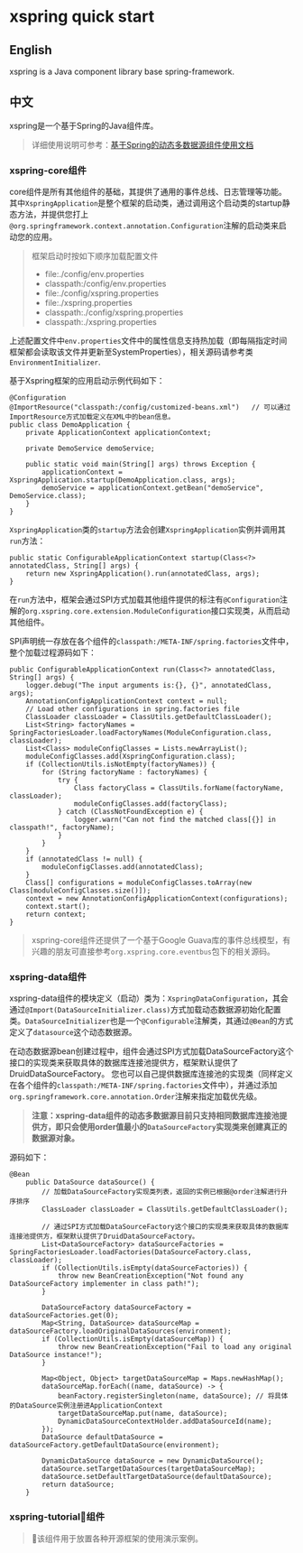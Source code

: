 # xspring quick start
## English
xspring is a Java component library base spring-framework.


## 中文
xspring是一个基于Spring的Java组件库。

> 详细使用说明可参考：[基于Spring的动态多数据源组件使用文档](http://cloudnoter.com/2017/09/11/%E5%9F%BA%E4%BA%8ESpring%E7%9A%84%E5%8A%A8%E6%80%81%E5%A4%9A%E6%95%B0%E6%8D%AE%E6%BA%90%E7%BB%84%E4%BB%B6%E4%BD%BF%E7%94%A8%E6%96%87%E6%A1%A3/)

### xspring-core组件
core组件是所有其他组件的基础，其提供了通用的事件总线、日志管理等功能。其中`XspringApplication`是整个框架的启动类，通过调用这个启动类的startup静态方法，并提供您打上`@org.springframework.context.annotation.Configuration`注解的启动类来启动您的应用。

> 框架启动时按如下顺序加载配置文件
> * file:./config/env.properties
> * classpath:/config/env.properties
> * file:./config/xspring.properties
> * file:./xspring.properties
> * classpath:./config/xspring.properties
> * classpath:./xspring.properties

上述配置文件中`env.properties`文件中的属性信息支持热加载（即每隔指定时间框架都会读取该文件并更新至SystemProperties），相关源码请参考类`EnvironmentInitializer`.

基于Xspring框架的应用启动示例代码如下：

```
@Configuration
@ImportResource("classpath:/config/customized-beans.xml")   // 可以通过ImportResource方式加载定义在XML中的bean信息。
public class DemoApplication {
    private ApplicationContext applicationContext;

    private DemoService demoService;

    public static void main(String[] args) throws Exception {
        applicationContext = XspringApplication.startup(DemoApplication.class, args);
        demoService = applicationContext.getBean("demoService", DemoService.class);
    }
}
```

`XspringApplication`类的`startup`方法会创建`XspringApplication`实例并调用其`run`方法：

```
public static ConfigurableApplicationContext startup(Class<?> annotatedClass, String[] args) {
    return new XspringApplication().run(annotatedClass, args);
}
```

在`run`方法中，框架会通过SPI方式加载其他组件提供的标注有`@Configuration`注解的`org.xspring.core.extension.ModuleConfiguration`接口实现类，从而启动其他组件。

SPI声明统一存放在各个组件的`classpath:/META-INF/spring.factories`文件中，整个加载过程源码如下：

```
public ConfigurableApplicationContext run(Class<?> annotatedClass, String[] args) {
    logger.debug("The input arguments is:{}, {}", annotatedClass, args);
    AnnotationConfigApplicationContext context = null;
    // Load other configurations in spring.factories file
    ClassLoader classLoader = ClassUtils.getDefaultClassLoader();
    List<String> factoryNames = SpringFactoriesLoader.loadFactoryNames(ModuleConfiguration.class, classLoader);
    List<Class> moduleConfigClasses = Lists.newArrayList();
    moduleConfigClasses.add(XspringConfiguration.class);
    if (CollectionUtils.isNotEmpty(factoryNames)) {
        for (String factoryName : factoryNames) {
            try {
                Class factoryClass = ClassUtils.forName(factoryName, classLoader);
                moduleConfigClasses.add(factoryClass);
            } catch (ClassNotFoundException e) {
                logger.warn("Can not find the matched class[{}] in classpath!", factoryName);
            }
        }
    }
    if (annotatedClass != null) {
        moduleConfigClasses.add(annotatedClass);
    }
    Class[] configurations = moduleConfigClasses.toArray(new Class[moduleConfigClasses.size()]);
    context = new AnnotationConfigApplicationContext(configurations);
    context.start();
    return context;
}
```

> xspring-core组件还提供了一个基于Google Guava库的事件总线模型，有兴趣的朋友可直接参考`org.xspring.core.eventbus`包下的相关源码。

### xspring-data组件
xspring-data组件的模块定义（启动）类为：`XspringDataConfiguration`，其会通过`@Import(DataSourceInitializer.class)`方式加载动态数据源初始化配置类。`DataSourceInitializer`也是一个`@Configurable`注解类，其通过`@Bean`的方式定义了`datasource`这个动态数据源。

在动态数据源bean创建过程中，组件会通过SPI方式加载DataSourceFactory这个接口的实现类来获取具体的数据库连接池提供方，框架默认提供了DruidDataSourceFactory。
您也可以自己提供数据库连接池的实现类（同样定义在各个组件的`classpath:/META-INF/spring.factories`文件中），并通过添加`org.springframework.core.annotation.Order`注解来指定加载优先级。

> **注意：xspring-data组件的动态多数据源目前只支持相同数据库连接池提供方，即只会使用order值最小的`DataSourceFactory`实现类来创建真正的数据源对象。**

源码如下：

```
@Bean
    public DataSource dataSource() {
        // 加载DataSourceFactory实现类列表，返回的实例已根据@order注解进行升序排序
        ClassLoader classLoader = ClassUtils.getDefaultClassLoader();

        // 通过SPI方式加载DataSourceFactory这个接口的实现类来获取具体的数据库连接池提供方，框架默认提供了DruidDataSourceFactory。
        List<DataSourceFactory> dataSourceFactories = SpringFactoriesLoader.loadFactories(DataSourceFactory.class, classLoader);
        if (CollectionUtils.isEmpty(dataSourceFactories)) {
            throw new BeanCreationException("Not found any DataSourceFactory implementer in class path!");
        }

        DataSourceFactory dataSourceFactory = dataSourceFactories.get(0);
        Map<String, DataSource> dataSourceMap = dataSourceFactory.loadOriginalDataSources(environment);
        if (CollectionUtils.isEmpty(dataSourceMap)) {
            throw new BeanCreationException("Fail to load any original DataSource instance!");
        }

        Map<Object, Object> targetDataSourceMap = Maps.newHashMap();
        dataSourceMap.forEach((name, dataSource) -> {
            beanFactory.registerSingleton(name, dataSource); // 将具体的DataSource实例注册进ApplicationContext
            targetDataSourceMap.put(name, dataSource);
            DynamicDataSourceContextHolder.addDataSourceId(name);
        });
        DataSource defaultDataSource = dataSourceFactory.getDefaultDataSource(environment);

        DynamicDataSource dataSource = new DynamicDataSource();
        dataSource.setTargetDataSources(targetDataSourceMap);
        dataSource.setDefaultTargetDataSource(defaultDataSource);
        return dataSource;
    }
```

### xspring-tutorial组件
> 该组件用于放置各种开源框架的使用演示案例。
